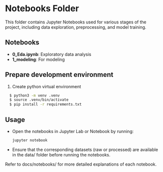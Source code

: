# Notebooks Folder

This folder contains Jupyter Notebooks used for various stages of the project, including data exploration, preprocessing, and model training.

## Notebooks

- **0_Eda.ipynb**: Exploratory data analysis
- **1_modeling**: For modeling

## Prepare development environment

1. Create python virtual environment


```bash
  $ python3 -m venv .venv
  $ source .venv/bin/activate
  $ pip install -r requirements.txt
```
## Usage

- Open the notebooks in Jupyter Lab or Notebook by running:

  ```bash
  jupyter notebook
  ```

- Ensure that the corresponding datasets (raw or processed) are available in the data/ folder before running the notebooks.

Refer to docs/notebooks/ for more detailed explanations of each notebook.
